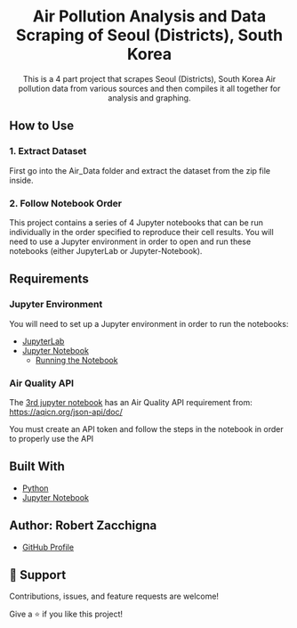 <h1 align="center">Air Pollution Analysis and Data Scraping of Seoul (Districts), South Korea</h1>

<p align="center">This is a 4 part project that scrapes Seoul (Districts), South Korea Air pollution data
from various sources and then compiles it all together for analysis and graphing.</p>


## How to Use

### 1. Extract Dataset

First go into the Air_Data folder and extract the dataset from the zip file inside.

### 2. Follow Notebook Order
This project contains a series of 4 Jupyter notebooks that can be run individually in the 
order specified to reproduce their cell results. You will need to use a Jupyter environment 
in order to open and run these notebooks (either JupyterLab or Jupyter-Notebook).


## Requirements

### Jupyter Environment

You will need to set up a Jupyter environment in order to run the notebooks:

* [JupyterLab](https://jupyterlab.readthedocs.io/en/stable/getting_started/installation.html#pip)
* [Jupyter Notebook](https://jupyter.readthedocs.io/en/latest/install/notebook-classic.html#alternative-for-experienced-python-users-installing-jupyter-with-pip)
    * [Running the Notebook](https://jupyter.readthedocs.io/en/latest/running.html#running)

### Air Quality API

The [3rd jupyter notebook](https://github.com/Robert-Zacchigna/DSC-680_Portfolio/blob/main/Air%20Pollution%20Analysis%20and%20Data%20Scraping%20of%20Seoul%20(Districts)%2C%20South%20Korea/Part%203%20-%20Parse%20and%20Reformat%20South%20Korean%20Air%20Pollution%20Data%20(API).ipynb) 
has an Air Quality API requirement from: https://aqicn.org/json-api/doc/

You must create an API token and follow the steps in the notebook in order to properly use the API


## Built With

- [Python](https://www.python.org/downloads/)
- [Jupyter Notebook](https://jupyter.org/)

## Author: **Robert Zacchigna**

- [GitHub Profile](https://github.com/Robert-Zacchigna "Robert Zacchigna")

## 🤝 Support

Contributions, issues, and feature requests are welcome!

Give a ⭐ if you like this project!